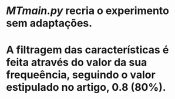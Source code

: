 # _MTmain.py_ recria o experimento sem adaptações.
# A filtragem das características é feita através do valor da sua frequeência, seguindo o valor estipulado no artigo, 0.8 (80%).
